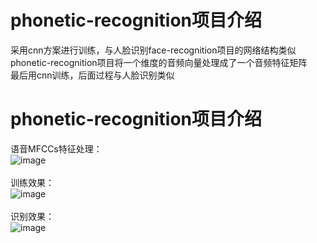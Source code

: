 # phonetic-recognition项目介绍
采用cnn方案进行训练，与人脸识别face-recognition项目的网络结构类似<br />
phonetic-recognition项目将一个维度的音频向量处理成了一个音频特征矩阵<br />
最后用cnn训练，后面过程与人脸识别类似
<br />
# phonetic-recognition项目介绍<br />
语音MFCCs特征处理：<br />
![image](https://github.com/duhanmin/phonetic-recognition/blob/master/images/3.png)<br /><br />
训练效果：<br />
![image](https://github.com/duhanmin/phonetic-recognition/blob/master/images/1.jpg)<br /><br />
识别效果：<br />
![image](https://github.com/duhanmin/phonetic-recognition/blob/master/images/2.jpg)<br /><br />
